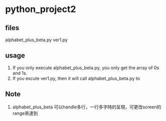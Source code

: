 # python_project2
## files
alphabet_plus_beta.py
ver1.py

## usage
1. If you only execute alphabet_plus_beta.py, you only get the array of 0s and 1s.
2. If you excute ver1.py, then it will call alphabet_plus_beta.py to 

## Note
1. alphabet_plus_beta 可以handle多行，一行多字時的呈現，可更改screen的range來達到
